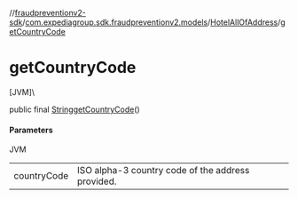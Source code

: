 //[fraudpreventionv2-sdk](../../../index.md)/[com.expediagroup.sdk.fraudpreventionv2.models](../index.md)/[HotelAllOfAddress](index.md)/[getCountryCode](get-country-code.md)

# getCountryCode

[JVM]\

public final [String](https://docs.oracle.com/javase/8/docs/api/java/lang/String.html)[getCountryCode](get-country-code.md)()

#### Parameters

JVM

| | |
|---|---|
| countryCode | ISO alpha-3 country code of the address provided. |
